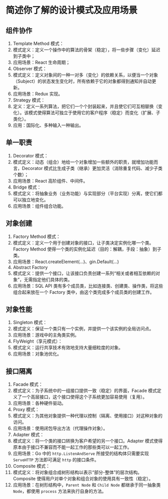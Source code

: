 # 简述你了解的设计模式及应用场景

## 组件协作

1. Template Method 模式：
  1. 模式定义：定义一个操作中的算法的骨架（稳定），将一些步骤（变化）延迟到子类中；
  2. 应用场景：React 生命周期；
2. Observer 模式：
  1. 模式定义：定义对象间的一种一对多（变化）的依赖关系，以便当一个对象（Subject）的状态发生变化时，所有依赖于它的对象都得到通知并自动更新。
  2. 应用场景：Redux 实现。
3. Strategy 模式：
  1. 定义：定义一系列算法，把它们一个个封装起来，并且使它们可互相替换（变化）。该模式使得算法可独立于使用它的客户程序（稳定）而变化（扩展、子类化）。
  2. 应用：国际化、多种输入一种输出。

## 单一职责

1. Decorator 模式：
  1. 模式定义：动态（组合）地给一个对象增加一些额外的职责，就增加功能而言，Decorator 模式比生成子类（继承）更加灵活（消除重复代码、减少子类个数）；
  2. 应用场景：React 高阶组件、中间件。
2. Bridge 模式：
  1. 模式定义：将抽象业务（业务功能）与实现部分（平台实现）分离，使它们都可以独立地变化。
  2. 应用场景：组件组合功能。

## 对象创建

1. Factory Method 模式：
  1. 模式定义：定义一个用于创建对象的接口，让子类决定实例化哪一个类。Factory Method 使得一个类的实例化延迟（目的：解耦，手段：抽象）到子类。
  2. 应用场景：React.createElement(...)、gin.Default(...)
2. Abstract Factory
  1. 模式定义：提供一个接口，让该接口负责创建一系列“相关或者相互依赖的对象”，无需指定他们具体的类。
  2. 应用场景：SQL API 类有多个成员类，比如连接类、创建类、操作类，将这些组合起来放在一个 Factory 类中，由这个类完成多个成员类的创建工作。

## 对象性能

1. Singleton 模式：
  1. 模式定义：保证一个类只有一个实例，并提供一个该实例的全局访问点。
  2. 应用场景：游戏中的主角类实例。
2. FlyWeight（享元模式）：
  1. 模式定义：运行共享技术有效地支持大量细粒度的对象。
  2. 应用场景：对象池优化。

## 接口隔离

1. Facade 模式：
  1. 模式定义：为子系统中的一组接口提供一致（稳定）的界面，Facade 模式定义了一个高层接口，这个接口使得这个子系统更加容易使用（复用）。
  2. 应用场景：各种硬件驱动。
2. Proxy 模式：
  1. 模式定义：为其他对象提供一种代理以控制（隔离、使用接口）对这种对象的访问。
  2. 应用场景：使用闭包导出方法（代理操作对象）。
3. Adapter 模式：
  1. 模式定义：将一个类的接口转换为客户希望的另一个接口。Adapter 模式使得原本由于接口不兼容而不能一起工作的那些类可以一起工作。
  2. 应用场景：Go 中的 `http.ListenAndServe` 所接受的结构体只需要实现 `ServeHTTP` 方法即可满足 `http` 的接口条件。
4. Composite 模式：
  1. 模式定义：将对象组合成树形结构以表示“部分-整体”的层次结构。Composite 使得用户对单个对象和组合对象的使用具有一致性（稳定）。
  2. 应用场景：在树形结构中，`Parent Node` 和 `Child Node` 都继承于同一抽象类 `Node`，都使用 `process` 方法来执行自身的方法。